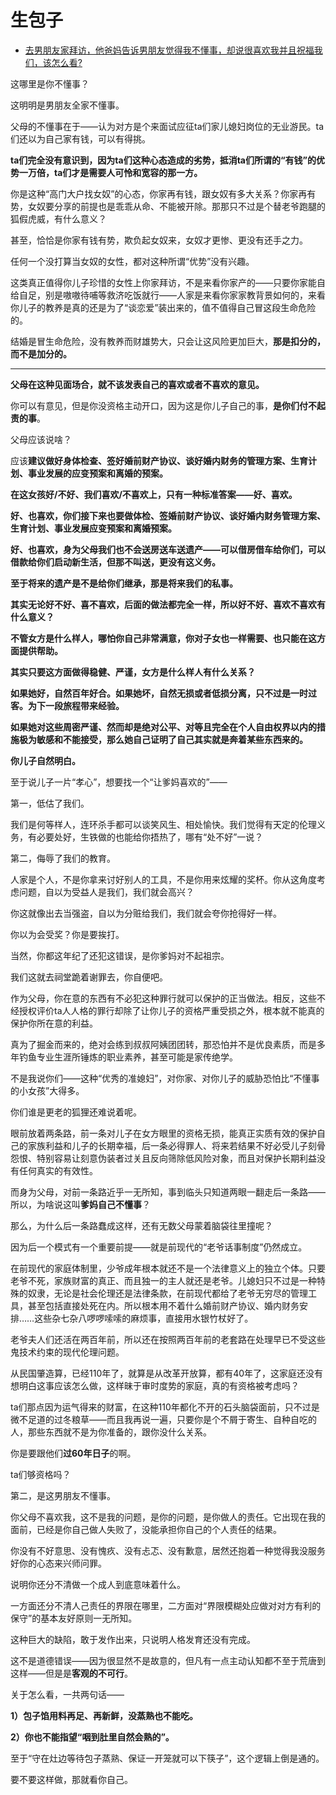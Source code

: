 # 生包子

- [去男朋友家拜访，他爸妈告诉男朋友觉得我不懂事，却说很喜欢我并且祝福我们，该怎么看?](https://www.zhihu.com/question/491110699/answer/2173435226)


这哪里是你不懂事？

这明明是男朋友全家不懂事。

父母的不懂事在于——认为对方是个来面试应征ta们家儿媳妇岗位的无业游民。ta们还以为自己家有钱，可以有得挑。

**ta们完全没有意识到，因为ta们这种心态造成的劣势，抵消ta们所谓的“有钱”的优势一万倍，ta们才是需要人可怜和宽容的那一方。**

你是这种“高门大户找女奴”的心态，你家再有钱，跟女奴有多大关系？你家再有势，女奴要分享的前提也是乖乖从命、不能被开除。那那只不过是个替老爷跑腿的狐假虎威，有什么意义？

甚至，恰恰是你家有钱有势，欺负起女奴来，女奴才更惨、更没有还手之力。

任何一个没打算当女奴的女性，都对这种所谓“优势”没有兴趣。

这类真正值得你儿子珍惜的女性上你家拜访，不是来看你家产的——只要你家能自给自足，别是嗷嗷待哺等救济吃饭就行——人家是来看你家家教背景如何的，来看你儿子的教养是真的还是为了“谈恋爱”装出来的，值不值得自己冒这段生命危险的。

结婚是冒生命危险，没有教养而财雄势大，只会让这风险更加巨大，**那是扣分的，而不是加分的。**

---

**父母在这种见面场合，就不该发表自己的喜欢或者不喜欢的意见。**

你可以有意见，但是你没资格主动开口，因为这是你儿子自己的事，**是你们付不起责的事**。

父母应该说啥？

应该**建议做好身体检查、签好婚前财产协议、谈好婚内财务的管理方案、生育计划、事业发展的应变预案和离婚的预案。**

**在这女孩好/不好、我们喜欢/不喜欢上，只有一种标准答案——好、喜欢。**

**好、也喜欢，你们接下来也要做体检、签婚前财产协议、谈好婚内财务管理方案、生育计划、事业发展应变预案和离婚预案。**

**好、也喜欢，身为父母我们也不会送房送车送遗产——可以借房借车给你们，可以借款给你们启动新生活，但那不叫送，更没有这义务。**

**至于将来的遗产是不是给你们继承，那是将来我们的私事。**

**其实无论好不好、喜不喜欢，后面的做法都完全一样，所以好不好、喜欢不喜欢有什么意义？**

**不管女方是什么样人，哪怕你自己非常满意，你对子女也一样需要、也只能在这方面提供帮助。**

**其实只要这方面做得稳健、严谨，女方是什么样人有什么关系？**

**如果她好，自然百年好合。如果她坏，自然无损或者低损分离，只不过是一时过客。为下一段旅程带来经验。**

**如果她对这些周密严谨、然而却是绝对公平、对等且完全在个人自由权界以内的措施极为敏感和不能接受，那么她自己证明了自己其实就是奔着某些东西来的。**

**你儿子自然明白。**

  

至于说儿子一片“孝心”，想要找一个“让爹妈喜欢的”——

第一，低估了我们。

我们是何等样人，连环杀手都可以谈笑风生、相处愉快。我们觉得有天定的伦理义务，有必要处好，生铁做的也能给你捂热了，哪有“处不好”一说？

第二，侮辱了我们的教育。

人家是个人，不是你拿来讨好别人的工具，不是你用来炫耀的奖杯。你从这角度考虑问题，自以为受益人是我们，我们就会高兴？

你这就像出去当强盗，自以为分赃给我们，我们就会夸你抢得好一样。

你以为会受奖？你是要挨打。

当然，你都这年纪了还犯这错误，是你爹妈对不起祖宗。

我们这就去祠堂跪着谢罪去，你自便吧。

  

作为父母，你在意的东西有不必犯这种罪行就可以保护的正当做法。相反，这些不经授权评价ta人人格的罪行却除了让你儿子的资格严重受损之外，根本就不能真的保护你所在意的利益。

真为了掘金而来的，绝对会练到叔叔阿姨团团转，那恐怕并不是优良素质，而是多年钓鱼专业生涯所锤炼的职业素养，甚至可能是家传绝学。

不是我说你们——这种“优秀的准媳妇”，对你家、对你儿子的威胁恐怕比“不懂事的小女孩”大得多。

你们谁是更老的狐狸还难说着呢。

眼前放着两条路，前一条对儿子在女方眼里的资格无损，能真正实质有效的保护自己的家族利益和儿子的长期幸福，后一条必得罪人、将来若结果不好必受儿子刻骨怨恨、特别容易让刻意伪装者过关且反向筛除低风险对象，而且对保护长期利益没有任何真实的有效性。

而身为父母，对前一条路近乎一无所知，事到临头只知道两眼一翻走后一条路——所以，为啥说这叫**爹妈自己不懂事**？

那么，为什么后一条路蠢成这样，还有无数父母蒙着脑袋往里撞呢？

因为后一个模式有一个重要前提——就是前现代的“老爷话事制度”仍然成立。

在前现代的家庭体制里，少爷成年根本就还不是一个法律意义上的独立个体。只要老爷不死，家族财富的真正、而且独一的主人就还是老爷。儿媳妇只不过是一种特殊的奴隶，无论是社会伦理还是法律条款，在前现代都给了老爷无穷尽的管理工具，甚至包括直接处死在内。所以根本用不着什么婚前财产协议、婚内财务安排……这些杂七杂八啰啰嗦嗦的麻烦事，直接用水银竹杖好了。

老爷夫人们还活在两百年前，所以还在按照两百年前的老套路在处理早已不受这些鬼技术约束的现代伦理问题。

从民国肇造算，已经110年了，就算是从改革开放算，都有40年了，这家庭还没有想明白这事应该怎么做，这样昧于审时度势的家庭，真的有资格被考虑吗？

ta们那点因为运气得来的财富，在这种110年都化不开的石头脑袋面前，只不过是微不足道的过冬粮草——而且我再说一遍，只要你是个不屑于寄生、自种自吃的人，那些东西就不是为你准备的，跟你没什么关系。

你是要跟他们**过60年日子**的啊。

ta们够资格吗？

  

第二，是这男朋友不懂事。

你父母不喜欢我，这不是我的问题，是你的问题，是你做人的责任。它出现在我的面前，已经是你自己做人失败了，没能承担你自己的个人责任的结果。

你没有不好意思、没有愧疚、没有忐忑、没有歉意，居然还抱着一种觉得我没服务好你的心态来兴师问罪。

说明你还分不清做一个成人到底意味着什么。

一方面还分不清人己责任的界限在哪里，二方面对“界限模糊处应做对对方有利的保守”的基本友好原则一无所知。

这种巨大的缺陷，敢于发作出来，只说明人格发育还没有完成。

这不是道德错误——因为很显然不是故意的，但凡有一点主动认知都不至于荒唐到这样——但是是**客观的不可行**。

  

关于怎么看，一共两句话——

**1）包子馅用料再足、再新鲜，没蒸熟也不能吃。**

**2）你也不能指望“咽到肚里自然会熟的”。**

至于“守在灶边等待包子蒸熟、保证一开笼就可以下筷子”，这个逻辑上倒是通的。

要不要这样做，那就看你自己。